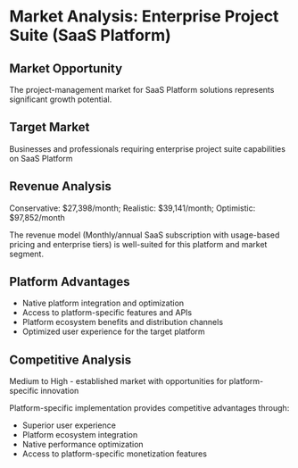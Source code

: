 # Market Analysis: Enterprise Project Suite (SaaS Platform)

## Market Opportunity
The project-management market for SaaS Platform solutions represents significant growth potential.

## Target Market
Businesses and professionals requiring enterprise project suite capabilities on SaaS Platform

## Revenue Analysis
Conservative: $27,398/month; Realistic: $39,141/month; Optimistic: $97,852/month

The revenue model (Monthly/annual SaaS subscription with usage-based pricing and enterprise tiers) is well-suited for this platform and market segment.

## Platform Advantages
- Native platform integration and optimization
- Access to platform-specific features and APIs
- Platform ecosystem benefits and distribution channels
- Optimized user experience for the target platform

## Competitive Analysis
Medium to High - established market with opportunities for platform-specific innovation

Platform-specific implementation provides competitive advantages through:
- Superior user experience
- Platform ecosystem integration
- Native performance optimization
- Access to platform-specific monetization features
